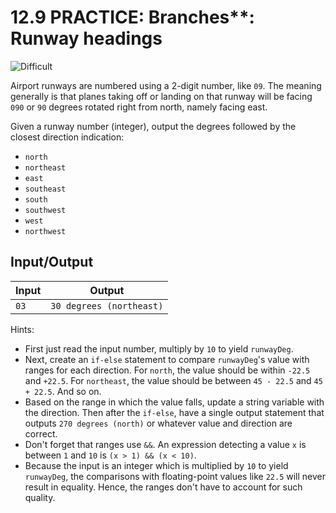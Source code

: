 # 12.9 PRACTICE: Branches**: Runway headings
![Difficult]

Airport runways are numbered using a 2-digit number, like `09`.
The meaning generally is that planes taking off or landing on that runway
will be facing `090` or `90` degrees rotated right from north,
namely facing east.

Given a runway number (integer), output the degrees followed by the closest direction indication:
* `north`
* `northeast`
* `east`
* `southeast`
* `south`
* `southwest`
* `west`
* `northwest`

## Input/Output
Input | Output
--- | ---
`03` | `30 degrees (northeast)`

Hints:
* First just read the input number, multiply by `10` to yield `runwayDeg`.
* Next, create an `if-else` statement to compare `runwayDeg`'s value with ranges for each direction.
For `north`, the value should be within `-22.5` and `+22.5`.
For `northeast`, the value should be between `45 - 22.5` and `45 + 22.5`.
And so on.
* Based on the range in which the value falls, update a string variable with the direction.
Then after the `if-else`, have a single output statement that outputs
`270 degrees (north)` or whatever value and direction are correct.
* Don't forget that ranges use `&&`.
An expression detecting a value `x` is between `1` and `10` is `(x > 1) && (x < 10)`.
* Because the input is an integer which is multiplied by `10` to yield `runwayDeg`,
the comparisons with floating-point values like `22.5` will never result in equality.
Hence, the ranges don't have to account for such quality.

[Difficult]: https://flat.badgen.net/badge/Difficult/★★☆☆/yellow